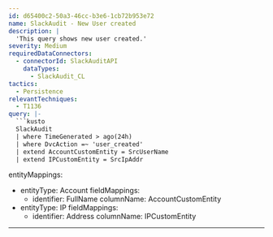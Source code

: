 ```yaml
---
id: d65400c2-50a3-46cc-b3e6-1cb72b953e72
name: SlackAudit - New User created
description: |
  'This query shows new user created.'
severity: Medium
requiredDataConnectors:
  - connectorId: SlackAuditAPI
    dataTypes:
      - SlackAudit_CL
tactics:
  - Persistence
relevantTechniques:
  - T1136
query: |-
  ```kusto
  SlackAudit
  | where TimeGenerated > ago(24h)
  | where DvcAction =~ 'user_created'
  | extend AccountCustomEntity = SrcUserName
  | extend IPCustomEntity = SrcIpAddr
  ```
entityMappings:
  - entityType: Account
    fieldMappings:
      - identifier: FullName
        columnName: AccountCustomEntity
  - entityType: IP
    fieldMappings:
      - identifier: Address
        columnName: IPCustomEntity
---
```


